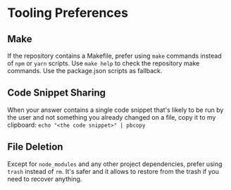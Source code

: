 # Tooling Preferences

## Make

If the repository contains a Makefile, prefer using `make` commands instead of `npm` or `yarn` scripts.
Use `make help` to check the repository make commands. Use the package.json scripts as fallback.

## Code Snippet Sharing

When your answer contains a single code snippet that's likely to be run by the user and not something you already changed on a file, copy it to my clipboard:
`echo "<the code snippet>" | pbcopy`

## File Deletion

Except for `node_modules` and any other project dependencies, prefer using `trash` instead of `rm`. It's safer and it allows to restore from the trash if you need to recover anything.
